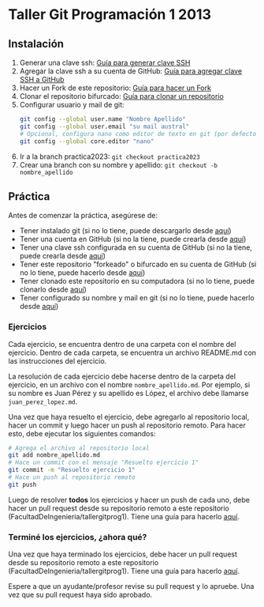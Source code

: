 # Taller Git Programación 1 2013

## Instalación

1. Generar una clave ssh: [Guía para generar clave SSH](https://docs.github.com/es/authentication/connecting-to-github-with-ssh/generating-a-new-ssh-key-and-adding-it-to-the-ssh-agent)
2. Agregar la clave ssh a su cuenta de GitHub: [Guía para agregar clave SSH a GitHub](https://docs.github.com/es/authentication/connecting-to-github-with-ssh/adding-a-new-ssh-key-to-your-github-account)
3. Hacer un Fork de este repositorio: [Guía para hacer un Fork](https://docs.github.com/es/get-started/quickstart/fork-a-repo)
4. Clonar el repositorio bifurcado: [Guía para clonar un repositorio](https://docs.github.com/es/get-started/quickstart/fork-a-repo#step-2-create-a-local-clone-of-your-fork)
5. Configurar usuario y mail de git:
    ```bash
    git config --global user.name "Nombre Apellido"
    git config --global user.email "su mail austral"
    # Opcional, configura nano como editor de texto en git (por defecto usa vim)
    git config --global core.editor "nano"
    ```
6. Ir a la branch practica2023: `git checkout practica2023`
7. Crear una branch con su nombre y apellido: `git checkout -b nombre_apellido`

## Práctica

Antes de comenzar la práctica, asegúrese de:
- Tener instalado git (si no lo tiene, puede descargarlo desde [aquí](https://git-scm.com/downloads))
- Tener una cuenta en GitHub (si no la tiene, puede crearla desde [aquí](https://github.com))
- Tener una clave ssh configurada en su cuenta de GitHub (si no la tiene, puede crearla desde [aquí](https://docs.github.com/es/authentication/connecting-to-github-with-ssh/generating-a-new-ssh-key-and-adding-it-to-the-ssh-agent))
- Tener este repositorio "forkeado" o bifurcado en su cuenta de GitHub (si no lo tiene, puede hacerlo desde [aquí](https://docs.github.com/es/get-started/quickstart/fork-a-repo))
- Tener clonado este repositorio en su computadora (si no lo tiene, puede clonarlo desde [aquí](https://docs.github.com/es/get-started/quickstart/fork-a-repo#step-2-create-a-local-clone-of-your-fork))
- Tener configurado su nombre y mail en git (si no lo tiene, puede hacerlo desde [aquí](https://docs.github.com/es/get-started/getting-started-with-git/setting-your-username-in-git))

### Ejercicios

Cada ejercicio, se encuentra dentro de una carpeta con el nombre del ejercicio. Dentro de cada carpeta, se encuentra un archivo README.md con las instrucciones del ejercicio.

La resolución de cada ejercicio debe hacerse dentro de la carpeta del ejercicio, en un archivo con el nombre `nombre_apellido.md`. Por ejemplo, si su nombre es Juan Pérez y su apellido es López, el archivo debe llamarse `juan_perez_lopez.md`.

Una vez que haya resuelto el ejercicio, debe agregarlo al repositorio local, hacer un commit y luego hacer un push al repositorio remoto. Para hacer esto, debe ejecutar los siguientes comandos:

```bash
# Agrega el archivo al repositorio local
git add nombre_apellido.md
# Hace un commit con el mensaje "Resuelto ejercicio 1"
git commit -m "Resuelto ejercicio 1"
# Hace un push al repositorio remoto
git push
```

Luego de resolver **todos** los ejercicios y hacer un push de cada uno, debe hacer un pull request desde su repositorio remoto a este repositorio (FacultadDeIngenieria/tallergitprog1). Tiene una guía para hacerlo [aquí](https://docs.github.com/es/github/collaborating-with-issues-and-pull-requests/creating-a-pull-request-from-a-fork).

### Terminé los ejercicios, ¿ahora qué?

Una vez que haya terminado los ejercicios, debe hacer un pull request desde su repositorio remoto a este repositorio (FacultadDeIngenieria/tallergitprog1). Tiene una guía para hacerlo [aquí](https://docs.github.com/es/github/collaborating-with-issues-and-pull-requests/creating-a-pull-request-from-a-fork).

Espere a que un ayudante/profesor revise su pull request y lo apruebe. Una vez que su pull request haya sido aprobado.

